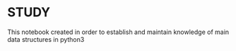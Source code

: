 # STUDY
This notebook created in order to establish and maintain knowledge of main data structures in python3
